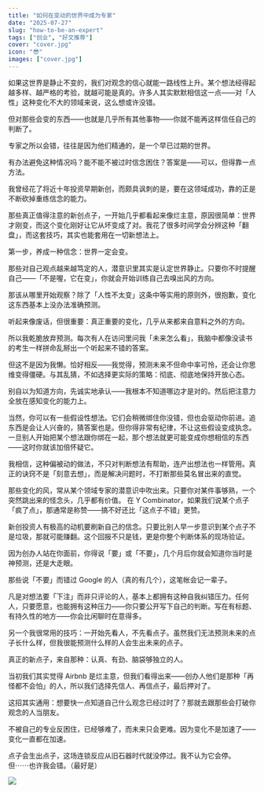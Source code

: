 ```yaml
---
title: "如何在变动的世界中成为专家"
date: "2025-07-27"
slug: "how-to-be-an-expert"
tags: ["创业", "好文推荐"]
cover: "cover.jpg"
icon: "😎"
images: ["cover.jpg"]
---
```

如果这世界是静止不变的，我们对观念的信心就能一路线性上升。某个想法经得起越多样、越严格的考验，就越可能是真的。许多人其实默默相信这一点——对「人性」这种变化不大的领域来说，这么想或许没错。



但对那些会变的东西——也就是几乎所有其他事物——你就不能再这样信任自己的判断了。



专家之所以会错，往往是因为他们精通的，是一个早已过期的世界。



有办法避免这种情况吗？能不能不被过时信念困住？答案是——可以，但得靠一点方法。



我曾经花了将近十年投资早期新创，而颇具讽刺的是，要在这领域成功，靠的正是不断砍掉重练信念的能力。



那些真正值得注意的新创点子，一开始几乎都看起来像烂主意，原因很简单：世界才刚变，而这个变化刚好让它从坏变成了对。我花了很多时间学会分辨这种「翻盘」，而这套技巧，其实也能套用在一切新想法上。



第一步，养成一种信念：世界一定会变。



那些对自己观点越来越笃定的人，潜意识里其实是认定世界静止。只要你不时提醒自己——「不是喔，它在变」，你就会开始训练自己去嗅出风的方向。



那该从哪里开始观察？除了「人性不太变」这条中等实用的原则外，很抱歉，变化这东西基本上没办法准确预测。



听起来像废话，但很重要：真正重要的变化，几乎从来都来自意料之外的方向。



所以我乾脆放弃预测。每次有人在访问里问我「未来怎么看」，我脑中都像没读书的考生一样拼命乱掰出一个听起来不错的答案。



但这不是因为我懒。恰好相反——我觉得，预测未来不但命中率可怜，还会让你思维变得僵硬。与其乱猜，不如选择更实际的策略：彻底、彻底地保持开放心态。



别自以为知道方向，先诚实地承认——我根本不知道哪边才是对的。然后把注意力全放在感知变化的能力上。



当然，你可以有一些假设性想法。它们会稍微绑住你没错，但也会驱动你前进。追东西是会让人兴奋的，猜答案也是。但你得非常有纪律，不让这些假设变成执念。
一旦别人开始把某个想法跟你绑在一起，那个想法就更可能变成你想相信的东西——这时你就该加倍怀疑它。



我相信，这种偏被动的做法，不只对判断想法有帮助，连产出想法也一样管用。真正的诀窍不是「刻意去想」，而是解决问题时，不打断那些莫名冒出来的直觉。



那些变化的风，常从某个领域专家的潜意识中吹出来。只要你对某件事够熟，一个突然跳出来的怪念头，几乎都有价值。
在 Y Combinator，如果我们说某个点子「疯了点」，那通常是称赞——搞不好还比「这点子不错」更赞。



新创投资人有极高的动机要刷新自己的信念。只要比别人早一步意识到某个点子不是垃圾，那就可能赚翻。这个回报不只是钱，更是你整个判断体系的现场验证。



因为创办人站在你面前，你得说「要」或「不要」，几个月后你就会知道你当时是神预测，还是大走眼。



那些说「不要」而错过 Google 的人（真的有几个），这笔帐会记一辈子。



凡是对想法要「下注」而非只评论的人，基本上都拥有这种自我纠错压力。任何人，只要愿意，也能拥有这种压力——你只要公开写下自己的判断。写在有标题、有持久性的地方——你会比闲聊时在意得多。



另一个我很常用的技巧：一开始先看人，不先看点子。虽然我们无法预测未来的点子长什么样，但我很能预测什么样的人会生出未来的点子。



真正的新点子，来自那种：认真、有劲、脑袋够独立的人。



当初我们其实觉得 Airbnb 是烂主意，但我们看得出来——创办人他们是那种「再怪都不会怕」的人，所以我们选择先信人、再信点子，最后押对了。



这招其实通用：想要快一点知道自己什么观念已经过时了？那就去跟那些会打破你观念的人当朋友。



不被自己的专业反困住，已经够难了，而未来只会更难。因为变化不是加速了——变化一直都在加速。



点子会生出点子，这场连锁反应从旧石器时代就没停过。我不认为它会停。
但⋯⋯也许我会错。（最好是）




![](https://prod-files-secure.s3.us-west-2.amazonaws.com/112d0858-5090-4d34-a606-b75eb8d65fd2/46476355-9cf3-4e99-9b7a-3531bc426380/1000202064.png?X-Amz-Algorithm=AWS4-HMAC-SHA256&X-Amz-Content-Sha256=UNSIGNED-PAYLOAD&X-Amz-Credential=ASIAZI2LB46674HU6KWN%2F20250904%2Fus-west-2%2Fs3%2Faws4_request&X-Amz-Date=20250904T212836Z&X-Amz-Expires=3600&X-Amz-Security-Token=IQoJb3JpZ2luX2VjEP3%2F%2F%2F%2F%2F%2F%2F%2F%2F%2FwEaCXVzLXdlc3QtMiJHMEUCICCqcOngZJRKs2ZV%2FrDnobT6JLnDzFVSk3HgtwtUGIDUAiEAjYnOySLbZc6g4vwgHQDjbSQjxNPdci9meZiYRmsT3Fsq%2FwMIZhAAGgw2Mzc0MjMxODM4MDUiDK7HWcYf6QuAzZn0HCrcA8RJmGQyM%2Fvn3Gn0LyVIDynWrRcHpv8fjyOvoTK1jI0YArWVoqA0JEoESOF%2BnJI9DaFzDA04XbuAs34JTfMQICx5Fj25sOa0DmFdp2TjCHOh4S6JUMv8AB36y45of1hEOeNj3dsZ6OSGlEtaSZ6krGtvZO32Cx0o%2FrFzE3RUb%2BXYNdNk1bnbFzF44p4ZlYkFZQWX6oKRiYinzssQisxbakEpzDGKsTf4DoOagMEfenl3IrZU8o1Les13k2XT9QhAwcZISWRVPjdDzQCo0nMdhs6dKCqMWPvX0PNWigNBZVWFygo2mVhfHk6q1gQ%2BCNDVhNZrUrNUR38UwvfbLLVSck3pBhKl1vPfCGzhlH4odVX6I0CTVfUQDpxaRwSwDIA1x%2BcsuVGv4zNOfma3hf0LA2Etl0KEE4aMGshI4wS6FZO8t35voE8lsYx8YNLgyhiSZiar06EoR%2BrRgzjC80%2FbIGye5u4q6gTNgVaxAlwQ4jqlUEPWlljr0a4oZpuhHZm7z%2FU0iU8RJ0U%2FCNDGktLgYzfXgiZFFAjTXXOm9%2BUIWIzkuY3RpWSY3C%2B3WOCqQTbqhPnvHgw4I5DLRnus2gblrdQLM8Bg0MLZG5rAZj8yE1NUqJyt3mJzqr98AVq6MMT%2F58UGOqUBT3L1xWZ7xqchT%2F3MoHOgS3wHeXD4wCy9HB5EvIB24GarCoqZ7QpxHbBLBal8CbSXMrI4n5k4k5Zxl7CE4VRAo7bWqd6L7v4iOpWfpr10kmzmm7Jh1scvCiKgL0QQPG6uBMCagdG22YZyRyDUnk%2FDW7RjI2o88wb%2FasAEgQ1ee706cE%2Bv256ymX2mbEAb%2FE4DQJqpVuKb51WA5F0xJ5%2BkgGUB%2BtZ8&X-Amz-Signature=cb52674079d5d6d50469e8f04f447e0e254bc6c5c9847bebc3e26def8b4a661d&X-Amz-SignedHeaders=host&x-amz-checksum-mode=ENABLED&x-id=GetObject)

